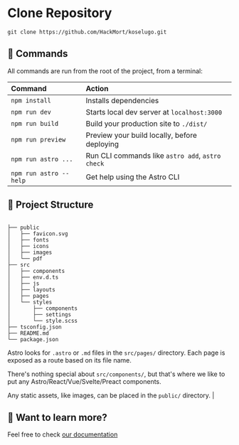 # Clone Repository

```
git clone https://github.com/HackMort/koselugo.git
```
## 🧞 Commands

All commands are run from the root of the project, from a terminal:

| Command                | Action                                           |
| :--------------------- | :----------------------------------------------- |
| `npm install`          | Installs dependencies                            |
| `npm run dev`          | Starts local dev server at `localhost:3000`      |
| `npm run build`        | Build your production site to `./dist/`          |
| `npm run preview`      | Preview your build locally, before deploying     |
| `npm run astro ...`    | Run CLI commands like `astro add`, `astro check` |
| `npm run astro --help` | Get help using the Astro CLI       


<!-- Screenshot here when its ready -->
## 🚀 Project Structure

```

├── public
│   ├── favicon.svg
│   ├── fonts
│   ├── icons
│   ├── images
│   └── pdf
├── src
│   ├── components
│   ├── env.d.ts
│   ├── js
│   ├── layouts
│   ├── pages
│   └── styles
│       ├── components
│       ├── settings
│       └── style.scss
├── tsconfig.json
├── README.md
└── package.json
```

Astro looks for `.astro` or `.md` files in the `src/pages/` directory. Each page is exposed as a route based on its file name.

There's nothing special about `src/components/`, but that's where we like to put any Astro/React/Vue/Svelte/Preact components.

Any static assets, like images, can be placed in the `public/` directory.
              |

## 👀 Want to learn more?

Feel free to check [our documentation](https://docs.astro.build) 
